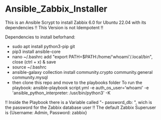 # Ansible_Zabbix_Installer
This is an Ansible Scrypt to install Zabbix 6.0 for Ubuntu 22.04 with its dependencies
!! This Version is not Idempotent !!

Dependencies to install beforhand:
  - sudo apt install python3-pip git
  - pip3 install ansible-core
  - nano ~/.bashrc
add "export PATH=$PATH:/home/'whoami'/.local/bin", close (ctrl + x) & save
  - source ~/.bashrc
  - ansible-galaxy collection install community.crypto community.general community.mysql
  - then clone this repo and move to the playbooks folder
To run the playbook:
ansible-playbook script.yml -e auth_os_user='whoami' -e 'ansible_python_interpreter: /usr/bin/python3' -K

!! Inside the Playbook there is a Variable called  "- password_db: ", wich is the password for the Zabbix database user !!
The default Zabbix Superuser is {Username: Admin, Password: zabbix}
